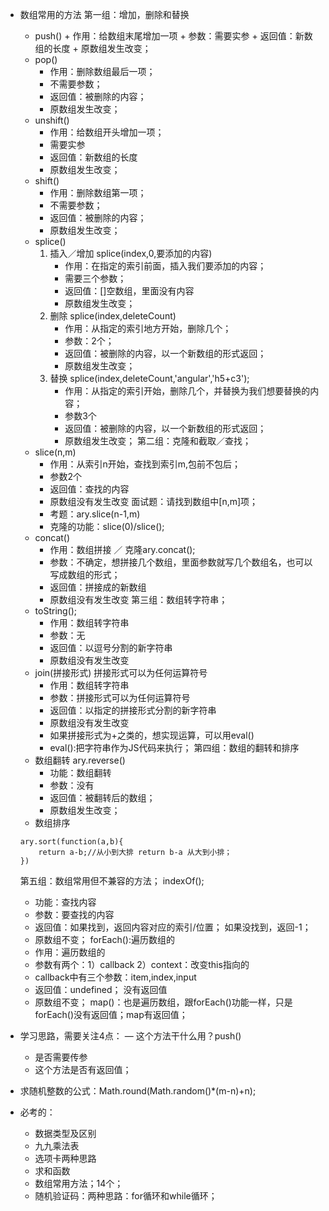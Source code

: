 - 数组常用的方法
    第一组：增加，删除和替换
    - push()
            + 作用：给数组末尾增加一项
            + 参数：需要实参
            + 返回值：新数组的长度
            + 原数组发生改变；
    - pop()
        + 作用：删除数组最后一项；
        + 不需要参数；
        + 返回值：被删除的内容；
        + 原数组发生改变；
    - unshift()
        + 作用：给数组开头增加一项；
        + 需要实参
        + 返回值：新数组的长度
        + 原数组发生改变；
    - shift()
        + 作用：删除数组第一项；
        + 不需要参数；
        + 返回值：被删除的内容；
        + 原数组发生改变；
    - splice()
        1. 插入／增加 splice(index,0,要添加的内容)
            + 作用：在指定的索引前面，插入我们要添加的内容；
            + 需要三个参数；
            + 返回值：[]空数组，里面没有内容
            + 原数组发生改变；
        2. 删除 splice(index,deleteCount)
            + 作用：从指定的索引地方开始，删除几个；
            + 参数：2个；
            + 返回值：被删除的内容，以一个新数组的形式返回；
            + 原数组发生改变；
        3. 替换 splice(index,deleteCount,'angular','h5+c3');
            + 作用：从指定的索引开始，删除几个，并替换为我们想要替换的内容；
            + 参数3个
            + 返回值：被删除的内容，以一个新数组的形式返回；
            + 原数组发生改变；
    第二组：克隆和截取／查找；
    - slice(n,m)
        + 作用：从索引n开始，查找到索引m,包前不包后；
        + 参数2个
        + 返回值：查找的内容
        + 原数组没有发生改变
     面试题：请找到数组中[n,m]项；
        + 考题：ary.slice(n-1,m)
        + 克隆的功能：slice(0)/slice();
    - concat()
        + 作用：数组拼接 ／ 克隆ary.concat();
        + 参数：不确定，想拼接几个数组，里面参数就写几个数组名，也可以写成数组的形式；
        + 返回值：拼接成的新数组
        + 原数组没有发生改变
    第三组：数组转字符串；
    - toString();
        + 作用：数组转字符串
        + 参数：无
        + 返回值：以逗号分割的新字符串
        + 原数组没有发生改变
    - join(拼接形式) 拼接形式可以为任何运算符号
        + 作用：数组转字符串
        + 参数：拼接形式可以为任何运算符号
        + 返回值：以指定的拼接形式分割的新字符串
        + 原数组没有发生改变
        + 如果拼接形式为+之类的，想实现运算，可以用eval()
        + eval():把字符串作为JS代码来执行；
    第四组：数组的翻转和排序
    - 数组翻转 ary.reverse()
        + 功能：数组翻转
        + 参数：没有
        + 返回值：被翻转后的数组；
        + 原数组发生改变；
    - 数组排序
    ```
    ary.sort(function(a,b){
        return a-b;//从小到大排 return b-a 从大到小排；
    })
    ```
    第五组：数组常用但不兼容的方法；
    indexOf();
    + 功能：查找内容
    + 参数：要查找的内容
    + 返回值：如果找到，返回内容对应的索引/位置； 如果没找到，返回-1；
    + 原数组不变；
    forEach():遍历数组的
    + 作用：遍历数组的
    + 参数有两个：1）callback 2）context：改变this指向的
    + callback中有三个参数：item,index,input
    + 返回值：undefined； 没有返回值
    + 原数组不变；
    map()：也是遍历数组，跟forEach()功能一样，只是forEach()没有返回值；map有返回值；
    
- 学习思路，需要关注4点：
    — 这个方法干什么用？push()
    - 是否需要传参
    - 这个方法是否有返回值；
- 求随机整数的公式：Math.round(Math.random()*(m-n)+n);
- 必考的：
    + 数据类型及区别
    + 九九乘法表
    + 选项卡两种思路
    + 求和函数
    + 数组常用方法；14个；
    + 随机验证码：两种思路：for循环和while循环；










